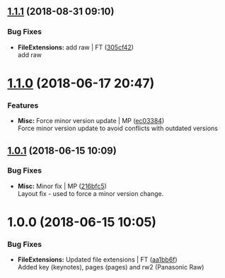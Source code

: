 <a name="1.1.1"></a>
## [1.1.1](https://github.com/mmpro/fileExtensions/compare/v1.1.0...v1.1.1) (2018-08-31 09:10)


### Bug Fixes

* **FileExtensions:** add raw | FT ([305cf42](https://github.com/mmpro/fileExtensions/commit/305cf42))    
  add raw



<a name="1.1.0"></a>
# [1.1.0](https://github.com/mmpro/fileExtensions/compare/v1.0.1...v1.1.0) (2018-06-17 20:47)


### Features

* **Misc:** Force minor version update | MP ([ec03384](https://github.com/mmpro/fileExtensions/commit/ec03384))    
  Force minor version update to avoid conflicts with outdated versions



<a name="1.0.1"></a>
## [1.0.1](https://github.com/mmpro/fileExtensions/compare/v1.0.0...v1.0.1) (2018-06-15 10:09)


### Bug Fixes

* **Misc:** Minor fix | MP ([216bfc5](https://github.com/mmpro/fileExtensions/commit/216bfc5))    
  Layout fix - used to force a minor version change.



<a name="1.0.0"></a>
# 1.0.0 (2018-06-15 10:05)


### Bug Fixes

* **FileExtensions:** Updated file extensions | FT ([aa1bb6f](https://github.com/mmpro/fileExtensions/commit/aa1bb6f))    
  Added key (keynotes), pages (pages) and rw2 (Panasonic Raw)




